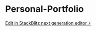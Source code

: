 # Personal-Portfolio

[Edit in StackBlitz next generation editor ⚡️](https://stackblitz.com/~/github.com/EClinick/Personal-Portfolio)